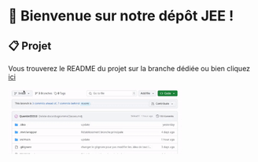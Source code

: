 # 👋 Bienvenue sur notre dépôt JEE !

## 📋 Projet

Vous trouverez le README du projet sur la branche dédiée ou bien cliquez [ici](https://github.com/Quentin55553/Projet-JEE/tree/README)
<div>
  <img src="img/switchBranchFromInitial.gif" style="width: 70%;">
</div>

